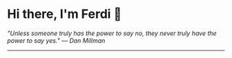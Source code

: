 <h1>Hi there, I'm Ferdi 👋</h1>

<p><em>
  "Unless someone truly has the power to say no, they never truly have the power to say yes." — Dan Millman
</em></p>

---
